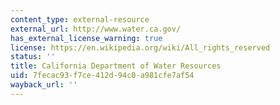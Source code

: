 ```yaml
---
content_type: external-resource
external_url: http://www.water.ca.gov/
has_external_license_warning: true
license: https://en.wikipedia.org/wiki/All_rights_reserved
status: ''
title: California Department of Water Resources
uid: 7fecac93-f7ce-412d-94c0-a981cfe7af54
wayback_url: ''
---
```

